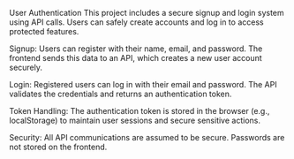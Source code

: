 User Authentication
This project includes a secure signup and login system using API calls. Users can safely create accounts and log in to access protected features.

Signup: Users can register with their name, email, and password. The frontend sends this data to an API, which creates a new user account securely.

Login: Registered users can log in with their email and password. The API validates the credentials and returns an authentication token.

Token Handling: The authentication token is stored in the browser (e.g., localStorage) to maintain user sessions and secure sensitive actions.

Security: All API communications are assumed to be secure. Passwords are not stored on the frontend.
